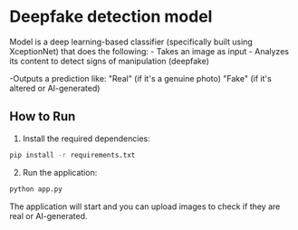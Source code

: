 # Deepfake detection model

Model is a deep learning-based classifier (specifically built using XceptionNet) that does the following:
    - Takes an image as input
    - Analyzes its content to detect signs of manipulation (deepfake)

-Outputs a prediction like:
        "Real" (if it's a genuine photo)
        "Fake" (if it's altered or AI-generated)


## How to Run

1. Install the required dependencies:
```bash
pip install -r requirements.txt
```

2. Run the application:
```bash
python app.py
```

The application will start and you can upload images to check if they are real or AI-generated.